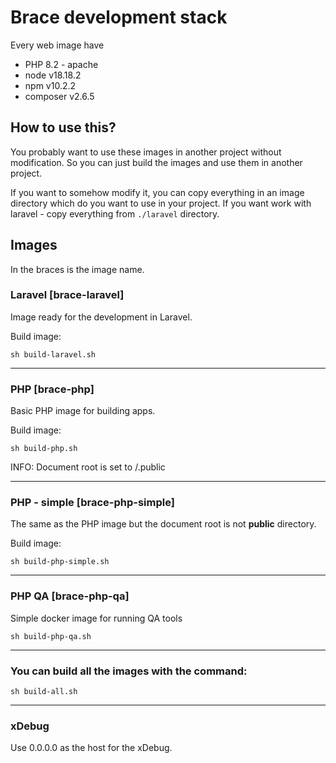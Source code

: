 # Brace development stack

Every web image have 

- PHP 8.2 - apache
- node v18.18.2
- npm v10.2.2
- composer v2.6.5

## How to use this?

You probably want to use these images in another project without modification. So you can just build the images and use them
in another project.

If you want to somehow modify it, you can copy everything in an image directory which do you want to use in your project. 
If you want work with laravel - copy everything from ``./laravel`` directory.

## Images

In the braces is the image name.

### Laravel [brace-laravel]

Image ready for the development in Laravel.

Build image:

```shell
sh build-laravel.sh
```

___

### PHP [brace-php]

Basic PHP image for building apps.

Build image:

```shell
sh build-php.sh
```

INFO: Document root is set to /.public

___

### PHP - simple [brace-php-simple]

The same as the PHP image but the document root is not **public** directory.

Build image:

```shell
sh build-php-simple.sh
```

___

### PHP QA [brace-php-qa]

Simple docker image for running QA tools

```shell
sh build-php-qa.sh
```

___

### You can build all the images with the command:
```shell
sh build-all.sh
```

___

### xDebug

Use 0.0.0.0 as the host for the xDebug.